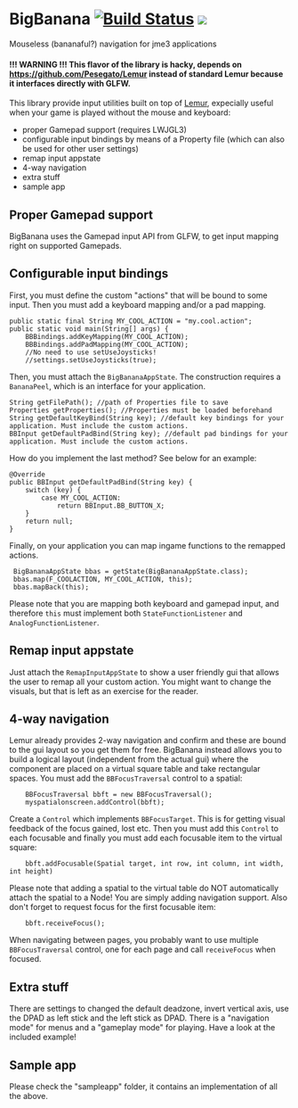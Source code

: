 # BigBanana [![Build Status](https://travis-ci.org/Pesegato/BigBanana.svg?branch=master)](https://travis-ci.org/Pesegato/BigBanana) [![](https://jitpack.io/v/Pesegato/bigbanana.svg)](https://jitpack.io/#Pesegato/bigbanana)
Mouseless (bananaful?) navigation for jme3 applications

#### !!! WARNING !!! This flavor of the library is hacky, depends on https://github.com/Pesegato/Lemur instead of standard Lemur because it interfaces directly with GLFW.

This library provide input utilities built on top of [Lemur](https://github.com/jMonkeyEngine-Contributions/Lemur), expecially useful when your game is played without the mouse and keyboard:
* proper Gamepad support (requires LWJGL3)
* configurable input bindings by means of a Property file (which can also be used for other user settings)
* remap input appstate
* 4-way navigation
* extra stuff
* sample app

## Proper Gamepad support

BigBanana uses the Gamepad input API from GLFW, to get input mapping right on supported Gamepads.

## Configurable input bindings

First, you must define the custom "actions" that will be bound to some input. Then you must add a keyboard mapping and/or a pad mapping.

    public static final String MY_COOL_ACTION = "my.cool.action";
    public static void main(String[] args) {
        BBBindings.addKeyMapping(MY_COOL_ACTION);
        BBBindings.addPadMapping(MY_COOL_ACTION);
        //No need to use setUseJoysticks!
        //settings.setUseJoysticks(true);

Then, you must attach the `BigBananaAppState`. The construction requires a `BananaPeel`, which is an interface for your application.

    String getFilePath(); //path of Properties file to save
    Properties getProperties(); //Properties must be loaded beforehand
    String getDefaultKeyBind(String key); //default key bindings for your application. Must include the custom actions.
    BBInput getDefaultPadBind(String key); //default pad bindings for your application. Must include the custom actions.

How do you implement the last method? See below for an example:

    @Override
    public BBInput getDefaultPadBind(String key) {
        switch (key) {
            case MY_COOL_ACTION:
                return BBInput.BB_BUTTON_X;
        }
        return null;
    }

Finally, on your application you can map ingame functions to the remapped actions.

     BigBananaAppState bbas = getState(BigBananaAppState.class);
     bbas.map(F_COOLACTION, MY_COOL_ACTION, this);
     bbas.mapBack(this);

Please note that you are mapping both keyboard and gamepad input, and therefore `this` must implement both `StateFunctionListener` and `AnalogFunctionListener`.

## Remap input appstate

Just attach the `RemapInputAppState` to show a user friendly gui that allows the user to remap all your custom action. You might want to change the visuals, but that is left as an exercise for the reader.

## 4-way navigation

Lemur already provides 2-way navigation and confirm and these are bound to the gui layout so you get them for free.
BigBanana instead allows you to build a logical layout (independent from the actual gui) where the component are placed on a virtual square table and take rectangular spaces.
You must add the `BBFocusTraversal` control to a spatial:

        BBFocusTraversal bbft = new BBFocusTraversal();
        myspatialonscreen.addControl(bbft);

Create a `Control` which implements `BBFocusTarget`. This is for getting visual feedback of the focus gained, lost etc.
Then you must add this `Control` to each focusable and finally you must add each focusable item to the virtual square:

        bbft.addFocusable(Spatial target, int row, int column, int width, int height)

Please note that adding a spatial to the virtual table do NOT automatically attach the spatial to a Node! You are simply adding navigation support.
Also don't forget to request focus for the first focusable item:

        bbft.receiveFocus();

When navigating between pages, you probably want to use multiple `BBFocusTraversal` control, one for each page and call `receiveFocus` when focused.

## Extra stuff

There are settings to changed the default deadzone, invert vertical axis, use the DPAD as left stick and the left stick as DPAD. There is a "navigation mode" for menus and a "gameplay mode" for playing. Have a look at the included example!

## Sample app

Please check the "sampleapp" folder, it contains an implementation of all the above.
